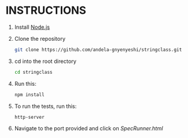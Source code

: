 INSTRUCTIONS
============

1. Install [Node.js](https://nodejs.org/en/)

2. Clone the repository
		
	 ```sh
	 git clone https://github.com/andela-gnyenyeshi/stringclass.git
	 ```

3. cd into the root directory

	 ```sh
	 cd stringclass
	 ```

4. Run this:

	 ```sh
	 npm install
	 ```

5. To run the tests, run this:

	 ```sh
	 http-server
	 ```

6. Navigate to the port provided and click on *SpecRunner.html*